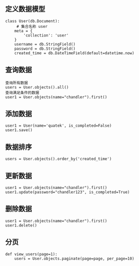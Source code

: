 ## 定义数据模型

```
class User(db.Document):
	 # 集合名称 user
    meta = {
        'collection': 'user'
    }
    username = db.StringField()
    password = db.StringField()
    created_time = db.DateTimeField(default=datetime.now)

```

## 查询数据
```
查询所有数据
users = User.objects().all()
查询满足条件的数据
user1 = User.objects(name="chandler").first()
```

## 添加数据
```
user1 = User(name='quatek', is_completed=False)
user1.save()
```

## 数据排序
```
users = User.objects().order_by('created_time')

```

## 更新数据
```
user1 = User.objects(name="chandler").first()
user1.update(password="chandler123", is_completed=True)
```

## 删除数据
```
user1 = User.objects(name="chandler").first()
user1.delete()
```

## 分页
```
def view_users(page=1):
    users = User.objects.paginate(page=page, per_page=10)
```